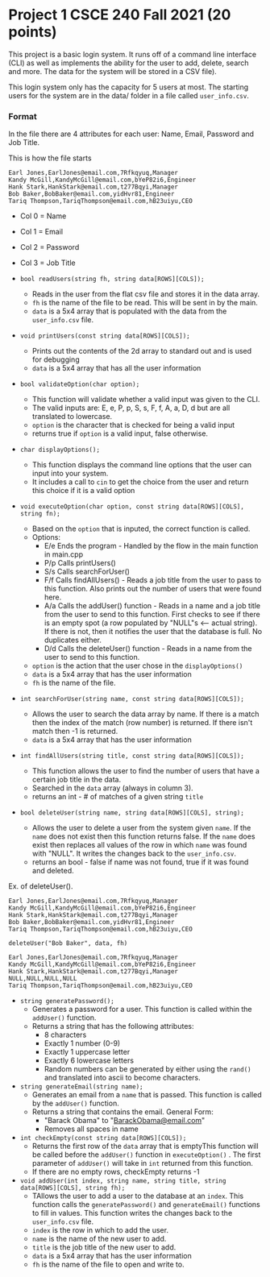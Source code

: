 # Project 1 CSCE 240 Fall 2021 (20 points)
This project is a basic login system. It runs off of a command line interface (CLI) as well as implements the ability for the user to add, delete, search and more. The data for the system will be stored in a CSV file).

This login system only has the capacity for 5 users at most. The starting users for the system are in the data/ folder in a file called  `user_info.csv`.  

### Format
In the file there are 4 attributes for each user: Name, Email, Password and Job Title.

This is how the file starts
```
Earl Jones,EarlJones@email.com,7Rfkqyuq,Manager
Kandy McGill,KandyMcGill@email.com,bYeP82i6,Engineer
Hank Stark,HankStark@email.com,t277Bqyi,Manager
Bob Baker,BobBaker@email.com,yidHvr81,Engineer
Tariq Thompson,TariqThompson@email.com,hB23uiyu,CEO
```
- Col 0 = Name
- Col 1 = Email
- Col 2 = Password
- Col 3 = Job Title

- `bool readUsers(string fh, string data[ROWS][COLS]);`
  -   Reads in the user from the flat csv file and stores it in the data array.
  -   `fh` is the name of the file to be read. This will be sent in by the main. 
  -   `data` is a 5x4 array that is populated with the data from the `user_info.csv` file. 
- `void printUsers(const string data[ROWS][COLS]);`
  - Prints out the contents of the 2d array to standard out and is used for debugging
  - `data` is a 5x4 array that has all the user information 
- `bool validateOption(char option);`
  - This function will validate whether a valid input was given to the CLI. 
  - The valid inputs are: E, e, P, p, S, s, F, f, A, a, D, d but are all translated to lowercase.
  - `option` is the character that is checked for being a valid input
  - returns true if `option` is a valid input, false otherwise.
- `char displayOptions();`
  -  This function displays the command line options that the user can input into your system. 
  -  It includes a call to `cin` to get the choice from the user and return this choice if it is a valid option
- `void executeOption(char option, const string data[ROWS][COLS], string fn);`
  - Based on the `option` that is inputed, the correct function is called.
  - Options: 
    - E/e Ends the program - Handled by the flow in the main function in main.cpp
    - P/p Calls printUsers()
    - S/s Calls searchForUser()
    - F/f Calls findAllUsers() - Reads a job title from the user to pass to this function. Also prints out the number of users that were found here. 
    - A/a Calls the addUser() function - Reads in a name and a job title from the user to send to this function. First checks to see if there is an empty spot (a row populated by "NULL"s  <-- actual string). If there is not, then it notifies the user that the database is full. No duplicates either.
    - D/d Calls the deleteUser() function - Reads in a name from the user to send to this function.
  - `option` is the action that the user chose in the `displayOptions()` 
  - `data` is a 5x4 array that has the user information 
  -  `fh` is the name of the file.
- `int searchForUser(string name, const string data[ROWS][COLS]);`
  -  Allows the user to search the data array by name. If there is a match then the index of the match (row number) is returned. If there isn't match then -1 is returned. 
  -  `data` is a 5x4 array that has the user information

- `int findAllUsers(string title, const string data[ROWS][COLS]);` 
  - This function allows the user to find the number of users that have a certain job title in the data. 
  -  Searched in the `data` array (always in column 3).
  -  returns an int - # of matches of a given string `title`
- `bool deleteUser(string name, string data[ROWS][COLS], string);`
  - Allows the user to delete a user from the system given `name`. If the `name` does not exist then this function returns false. If the `name` does exist then replaces all values of the row in which `name` was found with "NULL". It writes the changes back to the `user_info.csv`.
  -  returns an bool - false if name was not found, true if it was found and deleted.

Ex. of deleteUser(). 
```  File Start
Earl Jones,EarlJones@email.com,7Rfkqyuq,Manager
Kandy McGill,KandyMcGill@email.com,bYeP82i6,Engineer
Hank Stark,HankStark@email.com,t277Bqyi,Manager
Bob Baker,BobBaker@email.com,yidHvr81,Engineer
Tariq Thompson,TariqThompson@email.com,hB23uiyu,CEO
```
`deleteUser("Bob Baker", data, fh)`
```
Earl Jones,EarlJones@email.com,7Rfkqyuq,Manager
Kandy McGill,KandyMcGill@email.com,bYeP82i6,Engineer
Hank Stark,HankStark@email.com,t277Bqyi,Manager
NULL,NULL,NULL,NULL
Tariq Thompson,TariqThompson@email.com,hB23uiyu,CEO
```
 
- `string generatePassword();`
  - Generates a password for a user. This function is called within the `addUser()` function. 
  - Returns a string that has the following attributes:
    -  8 characters
    - Exactly 1 number (0-9) 
    - Exactly 1 uppercase letter
    - Exactly 6 lowercase letters
    - Random numbers can be generated by either using the `rand()` and translated into ascii to become characters.
- `string generateEmail(string name);`
  - Generates an email from a `name` that is passed. This function is called by the `addUser()` function. 
  - Returns a string that contains the email. General Form: 
    - "Barack Obama" to "BarackObama@email.com"
    - Removes all spaces in name
- `int checkEmpty(const string data[ROWS][COLS]);`
  - Returns the first row of the `data` array that is emptyThis function will be called before the `addUser()` function in `executeOption()` . The first parameter of  `addUser()`  will take in `int` returned from this function.  
  - If there are no empty rows, checkEmpty returns -1
- `void addUser(int index, string name, string title, string data[ROWS][COLS], string fh);`
  - TAllows the user to add a user to the database at an `index`. This function calls the `generatePassword()` and `generateEmail()` functions to fill in values. This function writes the changes back to the `user_info.csv` file. 
  - `index` is the row in which to add the user. 
  - `name` is the name of the new user to add. 
  - `title` is the job title of the new user to add.
  - `data` is a 5x4 array that has the user information
  - `fh` is the name of the file to open and write to. 